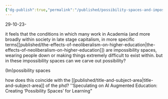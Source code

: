 ```yaml
---
{"dg-publish":true,"permalink":"/published/possibility-spaces-and-impossibility-spaces/","dgPassFrontmatter":true,"noteIcon":""}
---
```



29-10-23-

it feels that the conditions in which many work in Academia (and more broadly within society in late stage capitalism, in more specific terms[[published/the-effects-of-neoliberalism-on-higher-education\|the-effects-of-neoliberalism-on-higher-education]]) are impossibility spaces, wearing people down or making things extremely difficult to exist within. but in these impossibility spaces can we carve out possibility? 

(Im)possibility spaces

how does this coincide with the [[published/title-and-subject-area\|title-and-subject-area]] of the phd?
''Speculating on AI Augmented Education: Creating ‘Possibility Spaces’ for Learning"